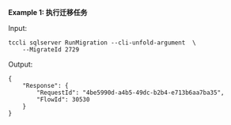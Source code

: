 **Example 1: 执行迁移任务**



Input: 

```
tccli sqlserver RunMigration --cli-unfold-argument  \
    --MigrateId 2729
```

Output: 
```
{
    "Response": {
        "RequestId": "4be5990d-a4b5-49dc-b2b4-e713b6aa7ba35",
        "FlowId": 30530
    }
}
```

